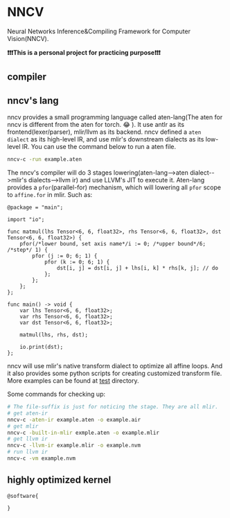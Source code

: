 # NNCV
Neural Networks Inference&Compiling Framework for Computer Vision(NNCV).

**:exclamation::exclamation::exclamation:This is a personal project for practicing purpose:exclamation::exclamation::exclamation:** 


## compiler

## nncv's lang

nncv provides a small programming language called aten-lang(The aten for nncv is different from the aten for torch. :joy: ). It use antlr as its frontend(lexer/parser), mlir/llvm as its backend. nncv defined a `aten dialect` as its high-level IR, and use mlir's downstream dialects as its low-level IR. You can use the command below to run a aten file.

```sh
nncv-c -run example.aten
```

The nncv's compiler will do 3 stages lowering(aten-lang-->aten dialect-->mlir's dialects-->llvm ir) and use LLVM's JIT to execute it. Aten-lang provides a `pfor`(parallel-for) mechanism, which will lowering all `pfor` scope to `affine.for` in mlir. Such as:

```aten
@package = "main";

import "io";

func matmul(lhs Tensor<6, 6, float32>, rhs Tensor<6, 6, float32>, dst Tensor<6, 6, float32>) {
    pfor(/*lower bound, set axis name*/i := 0; /*upper bound*/6; /*step*/ 1) {
        pfor (j := 0; 6; 1) {
            pfor (k := 0; 6; 1) {
                dst[i, j] = dst[i, j] + lhs[i, k] * rhs[k, j]; // do 
            };
        };
    };
};

func main() -> void {
    var lhs Tensor<6, 6, float32>;
    var rhs Tensor<6, 6, float32>;
    var dst Tensor<6, 6, float32>;

    matmul(lhs, rhs, dst);

    io.print(dst);
};
```

nncv will use mlir's native transform dialect to optimize all affine loops. And it also provides some python scripts for creating customized transform file. More examples can be found at [test](./tests/) directory.

Some commands for checking up:

```sh
# The file-suffix is just for noticing the stage. They are all mlir.
# get aten-ir
nncv-c -aten-ir example.aten -o example.air
# get mlir
nncv-c -built-in-mlir exmple.aten -o example.mlir
# get llvm ir
nncv-c -llvm-ir example.mlir -o example.nvm
# run llvm ir
nncv-c -vm example.nvm
```

## highly optimized kernel

```
@software{

}
```
